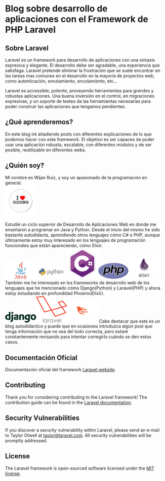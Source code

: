 # Blog sobre desarrollo de aplicaciones con el Framework de PHP Laravel

## Sobre Laravel
Laravel es un framework para desarrollo de aplicaciones con una sintaxis expresiva y elegante. El desarrollo debe ser agradable, una experiencia que satisfaga. Laravel pretende eliminar la frustración que se suele encontrar en las tareas mas comunes en el desarrollo en la mayoría de proyectos web, como autenticación, enrutamiento, encolamiento, etc...

Laravel es accessible, potente, proveyendo herramientas para grandes y robustas aplicaciones. Una buena inversión en el control, en migraciones expresivas, y un soporte de testeo da las herramientas necesarias para poder construir las aplicaciones que tengamos pendientes.


## ¿Qué aprenderemos?

En este blog iré añadiendo posts con diferentes explicaciones de lo que podemos hacer con este framework. El objetivo es ser capaces de poder usar una aplicación robusta, escalable, con diferentes módulos y de ser posible, reutilizable en diferentes webs.


## ¿Quién soy?


Mi nombre es Wijan Ruiz, y soy un apasionado de la programación en general.<br><img src="https://github.com/wijan/laravel/blob/master/public/images/lovecoding.jpg" alt="alt text" width="100" height="auto"><br>  

Estudié un ciclo superior de Desarrollo de Aplicaciones Web en donde me enseñaron a programar en Java y Python. Desde el inicio del mismo he sido bastante autodidacta, aprendiendo otros lenguajes cómo C# o PHP, aunque últimamente estoy muy interesado en los lenguajes de programación funcionales que están apareciendo, cómo Elixir.<br>
<img src="https://github.com/wijan/laravel/blob/master/public/images/java.jpg" alt="alt text" width="100" height="auto"><img src="https://github.com/wijan/laravel/blob/master/public/images/python.png" alt="alt text" width="100" height="auto"><img src="https://github.com/wijan/laravel/blob/master/public/images/c%23.png" alt="alt text" width="100" height="auto"><img src="https://github.com/wijan/laravel/blob/master/public/images/php.png" alt="alt text" width="100" height="auto"><img src="https://github.com/wijan/laravel/blob/master/public/images/elixir.png" alt="alt text" width="100" height="auto"><br>
También me he interesado en los frameworks de desarrollo web de los lenguajes que he mencionado cómo Django(Python) y Laravel(PHP) y ahora estoy estudiando en profundidad Phoenix(Elixir).<br>
<img src="https://github.com/wijan/laravel/blob/master/public/images/django.png" alt="alt text" width="100" height="auto"><img src="https://github.com/wijan/laravel/blob/master/public/images/laravel.png" alt="alt text" width="100" height="auto"><img src="https://github.com/wijan/laravel/blob/master/public/images/phoenix.png" alt="alt text" width="100" height="auto">
Cabe destacar que este es un blog autodidáctico y puede que en ocasiones introduzca algún post que tenga información que no sea del todo correcta, pero estaré constantemente revisando para intentar corregirlo cuándo se den estos casos.

## Documentación Oficial

Documentación oficial del framework [Laravel website](http://laravel.com/docs).

## Contributing

Thank you for considering contributing to the Laravel framework! The contribution guide can be found in the [Laravel documentation](http://laravel.com/docs/contributions).

## Security Vulnerabilities

If you discover a security vulnerability within Laravel, please send an e-mail to Taylor Otwell at taylor@laravel.com. All security vulnerabilities will be promptly addressed.

## License

The Laravel framework is open-sourced software licensed under the [MIT license](http://opensource.org/licenses/MIT).
